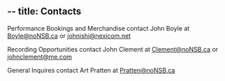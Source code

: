 --
title: Contacts
---

Performance Bookings and Merchandise contact John Boyle at  Boyle@noNSB.ca or johnishi@nexicom.net

Recording Opportunities contact John Clement at Clement@noNSB.ca or johnclement@me.com

General Inquires  contact Art Pratten at Pratten@noNSB.ca